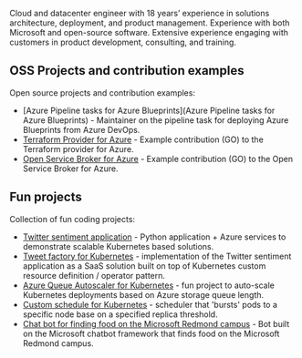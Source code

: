Cloud and datacenter engineer with 18 years’ experience in solutions architecture, deployment, and product management. Experience with both Microsoft and open-source software. Extensive experience engaging with customers in product development, consulting, and training.

## OSS Projects and contribution examples

Open source projects and contribution examples:

- [Azure Pipeline tasks for Azure Blueprints](Azure Pipeline tasks for Azure Blueprints) - Maintainer on the pipeline task for deploying Azure Blueprints from Azure DevOps. 
- [Terraform Provider for Azure](https://github.com/terraform-providers/terraform-provider-azurerm/pull/2024) - Example contribution (GO) to the Terraform provider for Azure.
- [Open Service Broker for Azure](https://github.com/Azure/open-service-broker-azure/pull/557) - Example contribution (GO) to the Open Service Broker for Azure.

## Fun projects

Collection of fun coding projects:

- [Twitter sentiment application](https://github.com/neilpeterson/twitter-sentiment-for-kubernetes) - Python application + Azure services to demonstrate scalable Kubernetes based solutions.
- [Tweet factory for Kubernetes](https://github.com/neilpeterson/tweet-factory-operator) - implementation of the Twitter sentiment application as a SaaS solution built on top of Kubernetes custom resource definition / operator pattern.
- [Azure Queue Autoscaler for Kubernetes](https://github.com/neilpeterson/kubernetes-auto-scale-azure-crd) - fun project to auto-scale Kubernetes deployments based on Azure storage queue length.
- [Custom schedule for Kubernetes](https://github.com/neilpeterson/kubernetes-burst-scheduler) - scheduler that 'bursts' pods to a specific node base on a specified replica threshold.
- [Chat bot for finding food on the Microsoft Redmond campus](https://github.com/neilpeterson/msft-redmond-dining-bot) - Bot built on the Microsoft chatbot framework that finds food on the Microsoft Redmond campus.
